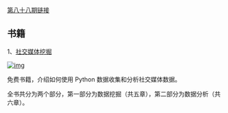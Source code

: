 [第八十八期链接](https://github.com/ruanyf/weekly/blob/master/docs/issue-88.md)

## 书籍

1、[社交媒体挖掘](http://socialdata.site/)

[![img](https://camo.githubusercontent.com/be8109f5ef1eec2251c607b19cde6307c3067874b4189dd32ccfc1045304c13f/68747470733a2f2f7777772e77616e67626173652e636f6d2f626c6f67696d672f61737365742f3230313931322f6267323031393132303630352e6a7067)](https://camo.githubusercontent.com/be8109f5ef1eec2251c607b19cde6307c3067874b4189dd32ccfc1045304c13f/68747470733a2f2f7777772e77616e67626173652e636f6d2f626c6f67696d672f61737365742f3230313931322f6267323031393132303630352e6a7067)

免费书籍，介绍如何使用 Python 数据收集和分析社交媒体数据。

全书共分为两个部分，第一部分为数据挖掘（共五章），第二部分为数据分析（共六章）。

